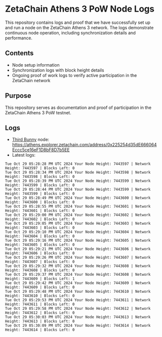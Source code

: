 # ZetaChain Athens 3 PoW Node Logs
This repository contains logs and proof that we have successfully set up and run a node on the ZetaChain Athens 3 network. The logs demonstrate continuous node operation, including synchronization details and performance.

## Contents
- Node setup information
- Synchronization logs with block height details
- Ongoing proof of work logs to verify active participation in the ZetaChain network

## Purpose
This repository serves as documentation and proof of participation in the ZetaChain Athens 3 PoW testnet.

## Logs

- [Third Bunny](https://thirdbunny.xyz/) node: https://athens.explorer.zetachain.com/address/0x225254d35dE666064Eccc5ce16eF1D8bF8D7b5EE
- Latest logs:
```
Tue Oct 29 05:28:28 PM UTC 2024 Your Node Height: 7443597 | Network Height: 7443597 | Blocks Left: 0
Tue Oct 29 05:28:34 PM UTC 2024 Your Node Height: 7443598 | Network Height: 7443598 | Blocks Left: 0
Tue Oct 29 05:28:39 PM UTC 2024 Your Node Height: 7443599 | Network Height: 7443599 | Blocks Left: 0
Tue Oct 29 05:28:44 PM UTC 2024 Your Node Height: 7443599 | Network Height: 7443599 | Blocks Left: 0
Tue Oct 29 05:28:49 PM UTC 2024 Your Node Height: 7443600 | Network Height: 7443600 | Blocks Left: 0
Tue Oct 29 05:28:55 PM UTC 2024 Your Node Height: 7443601 | Network Height: 7443601 | Blocks Left: 0
Tue Oct 29 05:29:00 PM UTC 2024 Your Node Height: 7443602 | Network Height: 7443602 | Blocks Left: 0
Tue Oct 29 05:29:05 PM UTC 2024 Your Node Height: 7443603 | Network Height: 7443603 | Blocks Left: 0
Tue Oct 29 05:29:10 PM UTC 2024 Your Node Height: 7443604 | Network Height: 7443604 | Blocks Left: 0
Tue Oct 29 05:29:16 PM UTC 2024 Your Node Height: 7443605 | Network Height: 7443605 | Blocks Left: 0
Tue Oct 29 05:29:21 PM UTC 2024 Your Node Height: 7443606 | Network Height: 7443606 | Blocks Left: 0
Tue Oct 29 05:29:26 PM UTC 2024 Your Node Height: 7443607 | Network Height: 7443607 | Blocks Left: 0
Tue Oct 29 05:29:32 PM UTC 2024 Your Node Height: 7443608 | Network Height: 7443608 | Blocks Left: 0
Tue Oct 29 05:29:37 PM UTC 2024 Your Node Height: 7443608 | Network Height: 7443609 | Blocks Left: 1
Tue Oct 29 05:29:42 PM UTC 2024 Your Node Height: 7443609 | Network Height: 7443609 | Blocks Left: 0
Tue Oct 29 05:29:48 PM UTC 2024 Your Node Height: 7443610 | Network Height: 7443610 | Blocks Left: 0
Tue Oct 29 05:29:53 PM UTC 2024 Your Node Height: 7443611 | Network Height: 7443611 | Blocks Left: 0
Tue Oct 29 05:29:58 PM UTC 2024 Your Node Height: 7443612 | Network Height: 7443612 | Blocks Left: 0
Tue Oct 29 05:30:03 PM UTC 2024 Your Node Height: 7443613 | Network Height: 7443613 | Blocks Left: 0
Tue Oct 29 05:30:09 PM UTC 2024 Your Node Height: 7443614 | Network Height: 7443614 | Blocks Left: 0
```
